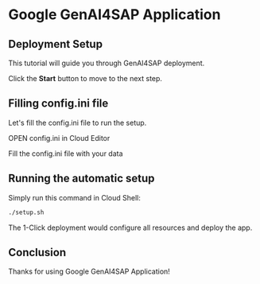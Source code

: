 # Google GenAI4SAP Application
## Deployment Setup

This tutorial will guide you through GenAI4SAP deployment.

Click the **Start** button to move to the next step.

## **Filling config.ini file**

Let's fill the config.ini file to run the setup.

<walkthrough-editor-open-file filePath="~/GenAI4SAP/config.ini">OPEN config.ini in Cloud Editor</walkthrough-editor-open-file>

Fill the config.ini file with your data

## **Running the automatic setup**

Simply run this command in Cloud Shell:

```bash
./setup.sh 
```
<walkthrough-footnote>The 1-Click deployment would configure all resources and deploy the app. </walkthrough-footnote>

## Conclusion

Thanks for using Google GenAI4SAP Application!

<walkthrough-conclusion-trophy></walkthrough-conclusion-trophy>
